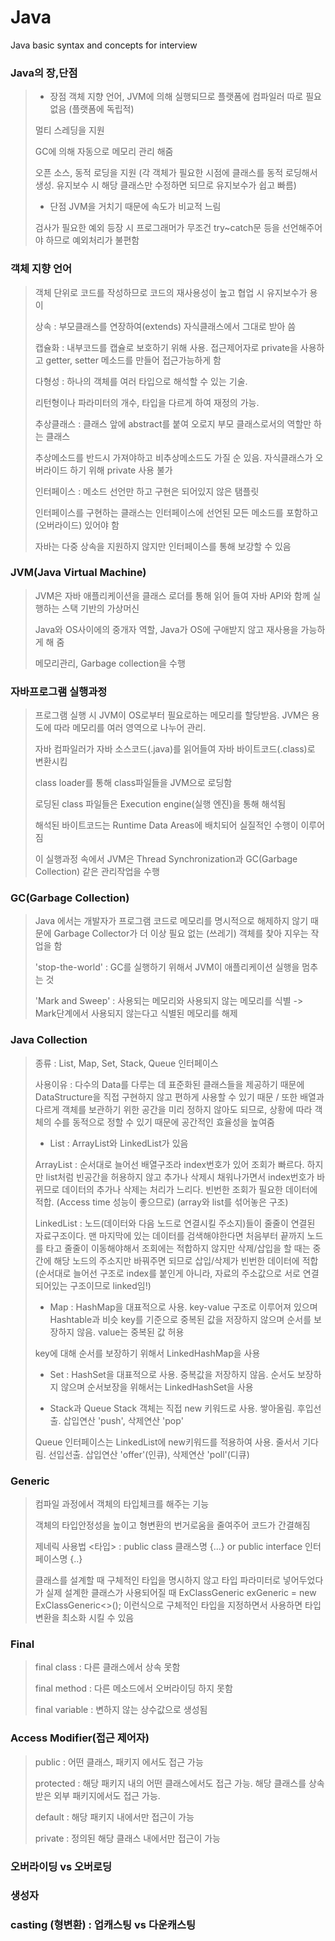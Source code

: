 # Java
Java basic syntax and concepts for interview

### Java의 장,단점
> - 장점
> 객체 지향 언어, JVM에 의해 실행되므로 플랫폼에 컴파일러 따로 필요없음 (플랫폼에 독립적)
> 
> 멀티 스레딩을 지원
>
> GC에 의해 자동으로 메모리 관리 해줌
>
> 오픈 소스, 동적 로딩을 지원 (각 객체가 필요한 시점에 클래스를 동적 로딩해서 생성. 유지보수 시 해당 클래스만 수정하면 되므로 유지보수가 쉽고 빠름)
> 
> - 단점
> JVM을 거치기 때문에 속도가 비교적 느림
>
> 검사가 필요한 예외 등장 시 프로그래머가 무조건 try~catch문 등을 선언해주어야 하므로 예외처리가 불편함
>
### 객체 지향 언어
> 객체 단위로 코드를 작성하므로 코드의 재사용성이 높고 협업 시 유지보수가 용이
>
> 상속 : 부모클래스를 연장하여(extends) 자식클래스에서 그대로 받아 씀
> 
> 캡슐화 : 내부코드를 캡슐로 보호하기 위해 사용. 접근제어자로 private을 사용하고 getter, setter 메소드를 만들어 접근가능하게 함
> 
> 다형성 : 하나의 객체를 여러 타입으로 해석할 수 있는 기술.
> 
> 리턴형이나 파라미터의 개수, 타입을 다르게 하여 재정의 가능.
>
> 추상클래스 : 클래스 앞에 abstract를 붙여 오로지 부모 클래스로서의 역할만 하는 클래스
>
> 추상메소드를 반드시 가져야하고 비추상메소드도 가질 순 있음. 자식클래스가 오버라이드 하기 위해 private 사용 불가
>  
> 인터페이스 : 메소드 선언만 하고 구현은 되어있지 않은 탬플릿
>
> 인터페이스를 구현하는 클래스는 인터페이스에 선언된 모든 메소드를 포함하고 (오버라이드) 있어야 함
> 
> 자바는 다중 상속을 지원하지 않지만 인터페이스를 통해 보강할 수 있음
> 
>
### JVM(Java Virtual Machine)
> JVM은 자바 애플리케이션을 클래스 로더를 통해 읽어 들여 자바 API와 함께 실행하는 스택 기반의 가상머신
> 
> Java와 OS사이에의 중개자 역할, Java가 OS에 구애받지 않고 재사용을 가능하게 해 줌
> 
> 메모리관리, Garbage collection을 수행
>
### 자바프로그램 실행과정
> 프로그램 실행 시 JVM이 OS로부터 필요로하는 메모리를 할당받음. JVM은 용도에 따라 메모리를 여러 영역으로 나누어 관리.
> 
> 자바 컴파일러가 자바 소스코드(.java)를 읽어들여 자바 바이트코드(.class)로 변환시킴
> 
> class loader를 통해 class파일들을 JVM으로 로딩함
> 
> 로딩된 class 파일들은 Execution engine(실행 엔진)을 통해 해석됨
> 
> 해석된 바이트코드는 Runtime Data Areas에 배치되어 실질적인 수행이 이루어짐
> 
> 이 실행과정 속에서 JVM은 Thread Synchronization과 GC(Garbage Collection) 같은 관리작업을 수행
>
### GC(Garbage Collection)
> Java 에서는 개발자가 프로그램 코드로 메모리를 명시적으로 해제하지 않기 때문에 Garbage Collector가 더 이상 필요 없는 (쓰레기) 객체를 찾아 지우는 작업을 함
> 
> 'stop-the-world' : GC를 실행하기 위해서 JVM이 애플리케이션 실행을 멈추는 것
> 
> 'Mark and Sweep' : 사용되는 메모리와 사용되지 않는 메모리를 식별 -> Mark단계에서 사용되지 않는다고 식별된 메모리를 해제
> 
### Java Collection
> 종류 : List, Map, Set, Stack, Queue 인터페이스
>
> 사용이유 : 다수의 Data를 다루는 데 표준화된 클래스들을 제공하기 때문에 DataStructure을 직접 구현하지 않고 편하게 사용할 수 있기 때문 / 또한 배열과 다르게 객체를 보관하기 위한 공간을 미리 정하지 않아도 되므로, 상황에 따라 객체의 수를 동적으로 정할 수 있기 때문에 공간적인 효율성을 높여줌
>
> - List : ArrayList와 LinkedList가 있음
> 
> ArrayList : 순서대로 늘어선 배열구조라 index번호가 있어 조회가 빠르다. 하지만 list처럼 빈공간을 허용하지 않고 추가나 삭제시 채워나가면서 index번호가 바뀌므로 데이터의 추가나 삭제는 처리가 느리다. 빈번한 조회가 필요한 데이터에 적합. (Access time 성능이 좋으므로) (array와 list를 섞어놓은 구조)
>
> LinkedList : 노드(데이터와 다음 노드로 연결시킬 주소지)들이 줄줄이 연결된 자료구조이다. 맨 마지막에 있는 데이터를 검색해야한다면 처음부터 끝까지 노드를 타고 줄줄이 이동해야해서 조회에는 적합하지 않지만 삭제/삽입을 할 때는 중간에 해당 노드의 주소지만 바꿔주면 되므로 삽입/삭제가 빈번한 데이터에 적합 (순서대로 늘어선 구조로 index를 붙인게 아니라, 자료의 주소값으로 서로 연결되어있는 구조이므로 linked임!)
> 
> - Map : HashMap을 대표적으로 사용. key-value 구조로 이루어져 있으며 Hashtable과 비슷
> key를 기준으로 중복된 값을 저장하지 않으며 순서를 보장하지 않음. value는 중복된 값 허용
>
> key에 대해 순서를 보장하기 위해서 LinkedHashMap을 사용
>
> - Set : HashSet을 대표적으로 사용. 중복값을 저장하지 않음. 순서도 보장하지 않으며 순서보장을 위해서는 LinkedHashSet을 사용
>
> - Stack과 Queue
> Stack 객체는 직접 new 키워드로 사용. 쌓아올림. 후입선출. 삽입연산 'push', 삭제연산 'pop' 
> 
> Queue 인터페이스는 LinkedList에 new키워드를 적용하여 사용. 줄서서 기다림. 선입선출. 삽입연산 'offer'(인큐), 삭제연산 'poll'(디큐)
> 
>
### Generic
> 컴파일 과정에서 객체의 타입체크를 해주는 기능
> 
> 객체의 타입안정성을 높이고 형변환의 번거로움을 줄여주어 코드가 간결해짐
> 
> 제네릭 사용법 <타입> : public class 클래스명 <T> {...} or public interface 인터페이스명 <T> {..}
>
> 클래스를 설계할 때 구체적인 타입을 명시하지 않고 타입 파라미터로 넣어두었다가 실제 설계한 클래스가 사용되어질 때 ExClassGeneric<String> exGeneric = new ExClassGeneric<>(); 이런식으로 구체적인 타입을 지정하면서 사용하면 타입 변환을 최소화 시킬 수 있음
>
### Final
> final class : 다른 클래스에서 상속 못함
>
> final method : 다른 메소드에서 오버라이딩 하지 못함
>
> final variable : 변하지 않는 상수값으로 생성됨
>
### Access Modifier(접근 제어자)
> public : 어떤 클래스, 패키지 에서도 접근 가능
>
> protected : 해당 패키지 내의 어떤 클래스에서도 접근 가능. 해당 클래스를 상속받은 외부 패키지에서도 접근 가능.
>
> default : 해당 패키지 내에서만 접근이 가능
>
> private : 정의된 해당 클래스 내에서만 접근이 가능
>
### 오버라이딩 vs 오버로딩
>
### 생성자
>
### casting (형변환) : 업캐스팅 vs 다운캐스팅
>



